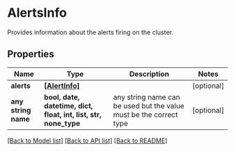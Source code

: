 # AlertsInfo

Provides information about the alerts firing on the cluster.

## Properties
Name | Type | Description | Notes
------------ | ------------- | ------------- | -------------
**alerts** | [**[AlertInfo]**](AlertInfo.md) |  | [optional] 
**any string name** | **bool, date, datetime, dict, float, int, list, str, none_type** | any string name can be used but the value must be the correct type | [optional]

[[Back to Model list]](../README.md#documentation-for-models) [[Back to API list]](../README.md#documentation-for-api-endpoints) [[Back to README]](../README.md)


